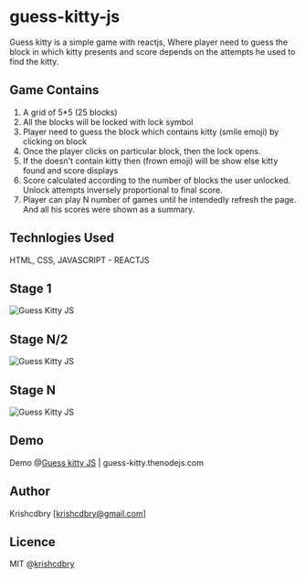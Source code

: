 # guess-kitty-js
Guess kitty is a simple game with reactjs, Where player need to guess the block in which kitty presents and score depends on the attempts he used to find the kitty.

## Game Contains
1. A grid of 5*5 (25 blocks)
2. All the blocks will be locked with lock symbol
3. Player need to guess the block which contains kitty (smile emoji) by clicking on block
4. Once the player clicks on particular block, then the lock opens.
5. If the doesn't contain kitty then (frown emoji) will be show else kitty found and score displays
6. Score calculated according to the number of blocks the user unlocked. Unlock attempts inversely proportional to final score.
7. Player can play N number of games until he intendedly refresh the page. And all his scores were shown as a summary.

## Technlogies Used
HTML, CSS, JAVASCRIPT - REACTJS

## Stage 1
![Guess Kitty JS](https://raw.githubusercontent.com/krishcdbry/guess-kitty-js/master/assets/img/guess-kitty-one.png)

## Stage N/2
![Guess Kitty JS](https://raw.githubusercontent.com/krishcdbry/guess-kitty-js/master/assets/img/guess-kitty-one.png)

## Stage N
![Guess Kitty JS](https://raw.githubusercontent.com/krishcdbry/guess-kitty-js/master/assets/img/guess-kitty-one.png)


## Demo
Demo @[Guess kitty JS](guess-kitty.thenodejs.com)
| guess-kitty.thenodejs.com

## Author
Krishcdbry [krishcdbry@gmail.com]

## Licence
MIT @[krishcdbry](krishcdbry.com)
